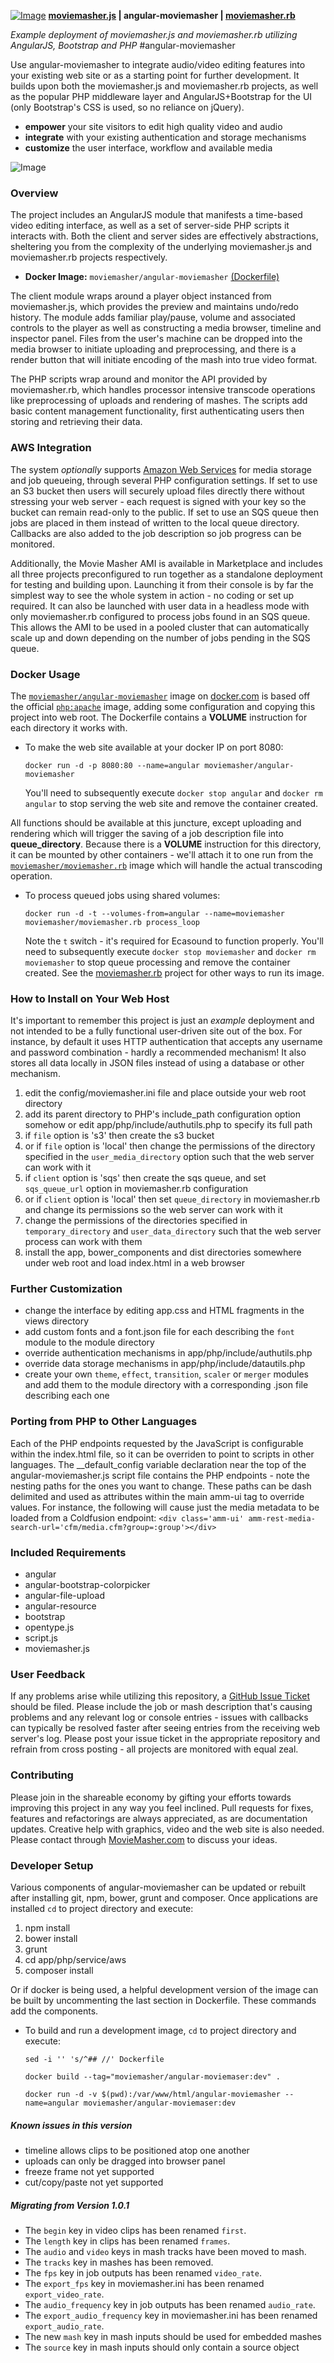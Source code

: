 [![Image](https://github.com/moviemasher/angular-moviemasher/raw/master/README/logo-120x60.png "MovieMasher.com")](http://moviemasher.com)
**[moviemasher.js](https://github.com/moviemasher/moviemasher.js "stands below angular-moviemasher, providing audiovisual playback handling and edit support in a web browser") | angular-moviemasher | [moviemasher.rb](https://github.com/moviemasher/moviemasher.rb "sits behind angular-moviemasher, providing processor intensive video transcoding services through a simple API")**

*Example deployment of moviemasher.js and moviemasher.rb utilizing AngularJS, Bootstrap and PHP*
#angular-moviemasher

Use angular-moviemasher to integrate audio/video editing features into your existing web site or as a starting point for further development. It builds upon both the moviemasher.js and moviemasher.rb projects, as well as the popular PHP middleware layer and AngularJS+Bootstrap for the UI (only Bootstrap's CSS is used, so no reliance on jQuery).

- **empower** your site visitors to edit high quality video and audio
- **integrate** with your existing authentication and storage mechanisms
- **customize** the user interface, workflow and available media

![Image](https://github.com/moviemasher/angular-moviemasher/raw/master/README/ui.jpg "User Interfacee")

### Overview
The project includes an AngularJS module that manifests a time-based video editing interface, as well as a set of server-side PHP scripts it interacts with. Both the client and server sides are effectively abstractions, sheltering you from the complexity of the underlying moviemasher.js and moviemasher.rb projects respectively.

- **Docker Image:** `moviemasher/angular-moviemasher` [(Dockerfile)](Dockerfile)

The client module wraps around a player object instanced from moviemasher.js, which provides the preview and maintains undo/redo history. The module adds familiar play/pause, volume and associated controls to the player as well as constructing a media browser, timeline and inspector panel. Files from the user's machine can be dropped into the media browser to initiate uploading and preprocessing, and there is a render button that will initiate encoding of the mash into true video format.

The PHP scripts wrap around and monitor the API provided by moviemasher.rb, which handles processor intensive transcode operations like preprocessing of uploads and rendering of mashes. The scripts add basic content management functionality, first authenticating users then storing and retrieving their data.

### AWS Integration
The system *optionally* supports [Amazon Web Services](http://aws.amazon.com) for media storage and job queueing, through several PHP configuration settings. If set to use an S3 bucket then users will securely upload files directly there without stressing your web server - each request is signed with your key so the bucket can remain read-only to the public. If set to use an SQS queue then jobs are placed in them instead of written to the local queue directory. Callbacks are also added to the job description so job progress can be monitored.

Additionally, the Movie Masher AMI is available in Marketplace and includes all three projects preconfigured to run together as a standalone deployment for testing and building upon. Launching it from their console is by far the simplest way to see the whole system in action - no coding or set up required. It can also be launched with user data in a headless mode with only moviemasher.rb configured to process jobs found in an SQS queue. This allows the AMI to be used in a pooled cluster that can automatically scale up and down depending on the number of jobs pending in the SQS queue.

### Docker Usage
The [`moviemasher/angular-moviemasher`](https://registry.hub.docker.com/u/moviemasher/angular-moviemasher/) image on [docker.com](https://docker.com) is based off the official [`php:apache`](https://registry.hub.docker.com/_/php/) image, adding some configuration and copying this project into web root. The Dockerfile contains a **VOLUME** instruction for each directory it works with.

- To make the web site available at your docker IP on port 8080:

    `docker run -d -p 8080:80 --name=angular moviemasher/angular-moviemasher`

    You'll need to subsequently execute `docker stop angular` and `docker rm angular` to stop serving the web site and remove the container created.

All functions should be available at this juncture, except uploading and rendering which will trigger the saving of a job description file into **queue_directory**. Because there is a **VOLUME** instruction for this directory, it can be mounted by other containers - we'll attach it to one run from the [`moviemasher/moviemasher.rb`](https://registry.hub.docker.com/u/moviemasher/moviemasher.rb/) image which will handle the actual transcoding operation.

- To process queued jobs using shared volumes:

	`docker run -d -t --volumes-from=angular --name=moviemasher moviemasher/moviemasher.rb process_loop`

  Note the `t` switch - it's required for Ecasound to function properly. You'll need to subsequently execute `docker stop moviemasher` and `docker rm moviemasher` to stop queue processing and remove the container created. See the [moviemasher.rb](https://github.com/moviemasher/moviemasher.rb) project for other ways to run its image.


### How to Install on Your Web Host

It's important to remember this project is just an *example* deployment and not intended to be a fully functional user-driven site out of the box. For instance, by default it uses HTTP authentication that accepts any username and password combination - hardly a recommended mechanism! It also stores all data locally in JSON files instead of using a database or other mechanism.

1. edit the config/moviemasher.ini file and place outside your web root directory
2. add its parent directory to PHP's include_path configuration option somehow or edit app/php/include/authutils.php to specify its full path
3. if `file` option is 's3' then create the s3 bucket
4. or if `file` option is 'local' then change the permissions of the directory specified in the `user_media_directory` option such that the web server can work with it
5. if `client` option is 'sqs' then create the sqs queue, and set `sqs_queue_url` option in moviemasher.rb configuration
6. or if `client` option is 'local' then set `queue_directory` in moviemasher.rb and change its permissions so the web server can work with it
7. change the permissions of the directories specified in `temporary_directory` and `user_data_directory` such that the web server process can work with them
8. install the app, bower_components and dist directories somewhere under web root and load index.html in a web browser

### Further Customization
- change the interface by editing app.css and HTML fragments in the views directory
- add custom fonts and a font.json file for each describing the `font` module to the module directory
- override authentication mechanisms in app/php/include/authutils.php
- override data storage mechanisms in app/php/include/datautils.php
- create your own `theme`, `effect`, `transition`, `scaler` or `merger` modules and add them to the module directory with a corresponding .json file describing each one

### Porting from PHP to Other Languages
Each of the PHP endpoints requested by the JavaScript is configurable within the index.html file, so it can be overriden to point to scripts in other languages. The __default_config variable declaration near the top of the angular-moviemasher.js script file contains the PHP endpoints - note the nesting paths for the ones you want to change. These paths can be dash delimited and used as attributes within the main amm-ui tag to override values. For instance, the following will cause just the media metadata to be loaded from a Coldfusion endpoint:
`<div class='amm-ui' amm-rest-media-search-url='cfm/media.cfm?group=:group'></div>`

### Included Requirements
- angular
- angular-bootstrap-colorpicker
- angular-file-upload
- angular-resource
- bootstrap
- opentype.js
- script.js
- moviemasher.js

### User Feedback
If any problems arise while utilizing this repository, a [GitHub Issue Ticket](https://github.com/moviemasher/angular-moviemasher/issues) should be filed. Please include the job or mash description that's causing problems and any relevant log or console entries - issues with callbacks can typically be resolved faster after seeing entries from the receiving web server's log. Please post your issue ticket in the appropriate repository and refrain from cross posting - all projects are monitored with equal zeal.

### Contributing
Please join in the shareable economy by gifting your efforts towards improving this project in any way you feel inclined. Pull requests for fixes, features and refactorings are always appreciated, as are documentation updates. Creative help with graphics, video and the web site is also needed. Please contact through [MovieMasher.com](https://moviemasher.com) to discuss your ideas.

### Developer Setup
Various components of angular-moviemasher can be updated or rebuilt after installing git, npm, bower, grunt and composer. Once applications are installed `cd` to project directory and execute:

1. npm install
2. bower install
3. grunt
4. cd app/php/service/aws
5. composer install

Or if docker is being used, a helpful development version of the image can be built by uncommenting the last section in Dockerfile. These commands add the components.

- To build and run a development image, `cd` to project directory and execute:

  `sed -i '' 's/^## //' Dockerfile`

  `docker build --tag="moviemasher/angular-moviemaser:dev" .`

  `docker run -d -v $(pwd):/var/www/html/angular-moviemasher --name=angular moviemasher/angular-moviemaser:dev`

##### Known issues in this version
- timeline allows clips to be positioned atop one another
- uploads can only be dragged into browser panel
- freeze frame not yet supported
- cut/copy/paste not yet supported

##### Migrating from Version 1.0.1
- The `begin` key in video clips has been renamed `first`.
- The `length` key in clips has been renamed `frames`.
- The `audio` and `video` keys in mash tracks have been moved to mash.
- The `tracks` key in mashes has been removed.
- The `fps` key in job outputs has been renamed `video_rate`.
- The `export_fps` key in moviemasher.ini has been renamed `export_video_rate`.
- The `audio_frequency` key in job outputs has been renamed `audio_rate`.
- The `export_audio_frequency` key in moviemasher.ini has been renamed `export_audio_rate`.
- The new `mash` key in mash inputs should be used for embedded mashes
- The `source` key in mash inputs should only contain a source object

